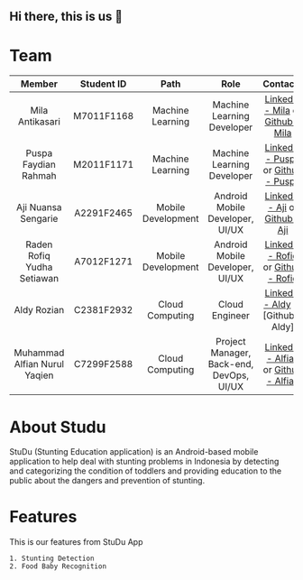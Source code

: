 ## Hi there, this is us 👋

# Team
|         Member                | Student ID |        Path        |                Role                        |                           Contacts                        |
| :--------------------:        | :--------: | :----------------: | :----------------------------------------: | :--------------------------------------------------------------------------------------------------------: |
|  Mila Antikasari              | M7011F1168 |  Machine Learning  |         Machine Learning Developer         |      [LinkedIn - Mila] or [Github - Mila]        |
|  Puspa Faydian Rahmah         | M2011F1171 |  Machine Learning  |         Machine Learning Developer         |      [LinkedIn - Puspa] or [Github - Puspa]      |
|  Aji Nuansa Sengarie          | A2291F2465 | Mobile Development |       Android Mobile Developer, UI/UX      |        [LinkedIn - Aji] or [Github - Aji]        |
|  Raden Rofiq Yudha Setiawan   | A7012F1271 | Mobile Development |       Android Mobile Developer, UI/UX      |      [LinkedIn - Rofiq] or [Github - Rofiq]      |
|  Aldy Rozian                  | C2381F2932 |  Cloud Computing   |               Cloud Engineer               |      [LinkedIn - Aldy] or [Github - Aldy]        |
|  Muhammad Alfian Nurul Yaqien | C7299F2588 |  Cloud Computing   |  Project Manager, Back-end, DevOps, UI/UX  |      [LinkedIn - Alfian] or [Github - Alfian]    |

# About Studu
StuDu (Stunting Education application) is an Android-based mobile application to help deal with stunting problems in Indonesia by detecting and categorizing the condition of toddlers and providing education to the public about the dangers and prevention of stunting.

# Features
This is our features from StuDu App

```
1. Stunting Detection
2. Food Baby Recognition
```

<!-- Linked In -->
[Linkedin - Mila]: https://www.linkedin.com/in/milaantikaaas/
[LinkedIn - Puspa]: https://www.linkedin.com/in/nevindraa/
[Linkedin - Aji]: https://www.linkedin.com/in/ansengarie/
[Linkedin - Rofiq]: https://www.linkedin.com/in/raden-rofiq-yudha-setyawan-709bb3192/
[Linkedin - Aldy]: https://www.linkedin.com/in/cloudsecledy/
[Linkedin - Alfian]: https://www.linkedin.com/in/sekar-larasati/

<!-- Linked In -->
[Github - Mila]: https://github.com/nevindra
[Github - Puspa]: https://github.com/sahirrrr
[Github - Aji]: https://github.com/ansengarie
[Github - Rofiq]: https://github.com/rofiqyudha
[Github - Alfian]: https://github.com/sekarlm
